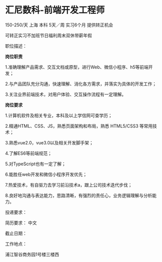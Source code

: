 # 汇尼数科-前端开发工程师

150-250/天 上海 本科 5天／周 实习6个月 提供转正机会

可转正实习不加班节日福利周末双休带薪年假

职位描述：

**岗位职责**

1.准确理解产品需求、交互文档或原型，进行Web、微信小程序、h5等前端开发；

2.与产品团队充分沟通，快速理解、消化各方需求，并落实为具体的开发工作；

3.关注业界前端技术，对用户体验、交互操作流程有一定理解。

**岗位要求**

1.计算机软件及相关专业，本科及以上学信网可查学历；

2.精通HTML、CSS、JS，熟悉页面架构和布局，熟悉 HTML5/CSS3 等常用技术；

3.熟悉vue2.0，vue3.0以及相关开发脚手架；

4.了解ES6等前端规范；

5.对TypeScript也有一定了解；

6.能胜任web开发和微信小程序开发优先；

7.热爱技术，有自驱力去学习前沿技术a，跟上公司技术迭代步伐；

8.良好地沟通与表达能力，思路清晰，有强烈的责任心，业务逻辑理解与分析能力。

投递要求：

简历要求： 中文

截止日期：

工作地点：

浦江智谷商务园1号楼三楼西